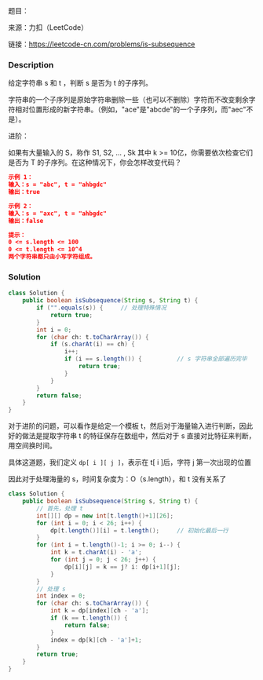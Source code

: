 题目：

来源：力扣（LeetCode）

链接：https://leetcode-cn.com/problems/is-subsequence

### Description

给定字符串 s 和 t ，判断 s 是否为 t 的子序列。

字符串的一个子序列是原始字符串删除一些（也可以不删除）字符而不改变剩余字符相对位置形成的新字符串。（例如，"ace"是"abcde"的一个子序列，而"aec"不是）。

进阶：

如果有大量输入的 S，称作 S1, S2, ... , Sk 其中 k >= 10亿，你需要依次检查它们是否为 T 的子序列。在这种情况下，你会怎样改变代码？

```json
示例 1：
输入：s = "abc", t = "ahbgdc"
输出：true

示例 2：
输入：s = "axc", t = "ahbgdc"
输出：false

提示：
0 <= s.length <= 100
0 <= t.length <= 10^4
两个字符串都只由小写字符组成。
```

### Solution
```java
class Solution {
    public boolean isSubsequence(String s, String t) {
        if ("".equals(s)) {		// 处理特殊情况
            return true;
        }
        int i = 0;
        for (char ch: t.toCharArray()) {
            if (s.charAt(i) == ch) {
                i++;
                if (i == s.length()) {			// s 字符串全部遍历完毕
                    return true;
                }
            }
        }
        return false;
    }
}
```

对于进阶的问题，可以看作是给定一个模板 t，然后对于海量输入进行判断，因此好的做法是提取字符串 t 的特征保存在数组中，然后对于 s 直接对比特征来判断，用空间换时间。

具体这道题，我们定义 `dp[ i ][ j ]`，表示在 t[ i ]后，字符 j 第一次出现的位置

因此对于处理海量的 s，时间复杂度为：O（s.length），和 t 没有关系了

```java
class Solution {
    public boolean isSubsequence(String s, String t) {
        // 首先，处理 t
        int[][] dp = new int[t.length()+1][26];
        for (int i = 0; i < 26; i++) {
            dp[t.length()][i] = t.length();     // 初始化最后一行
        }
        for (int i = t.length()-1; i >= 0; i--) {
            int k = t.charAt(i) - 'a';
            for (int j = 0; j < 26; j++) {
                dp[i][j] = k == j? i: dp[i+1][j];
            }
        }
        // 处理 s
        int index = 0;
        for (char ch: s.toCharArray()) {
            int k = dp[index][ch - 'a'];
            if (k == t.length()) {
                return false;
            }
            index = dp[k][ch - 'a']+1;
        }
        return true;
    }
}
```


